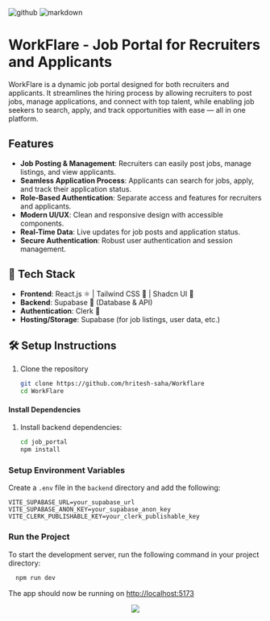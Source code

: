 ![github](https://img.shields.io/badge/GitHub-000000.svg?style=for-the-badge&logo=GitHub&logoColor=white)
![markdown](https://img.shields.io/badge/Markdown-000000.svg?style=for-the-badge&logo=Markdown&logoColor=white)

# WorkFlare - Job Portal for Recruiters and Applicants

WorkFlare is a dynamic job portal designed for both recruiters and applicants. It streamlines the hiring process by allowing recruiters to post jobs, manage applications, and connect with top talent, while enabling job seekers to search, apply, and track opportunities with ease — all in one platform.

## Features

- **Job Posting & Management**: Recruiters can easily post jobs, manage listings, and view applicants.
- **Seamless Application Process**: Applicants can search for jobs, apply, and track their application status.
- **Role-Based Authentication**: Separate access and features for recruiters and applicants.
- **Modern UI/UX**: Clean and responsive design with accessible components.
- **Real-Time Data**: Live updates for job posts and application status.
- **Secure Authentication**: Robust user authentication and session management.

## 🚀 Tech Stack

- **Frontend**: React.js ⚛️ | Tailwind CSS 💨 | Shadcn UI 🎨  
- **Backend**: Supabase 🧩 (Database & API)  
- **Authentication**: Clerk 🔐  
- **Hosting/Storage**: Supabase (for job listings, user data, etc.)

## 🛠️ Setup Instructions

1. Clone the repository  
   ```bash
   git clone https://github.com/hritesh-saha/Workflare
   cd WorkFlare
   ```
#### Install Dependencies

1. Install backend dependencies:

    ```bash
    cd job_portal
    npm install
    ```

### Setup Environment Variables

Create a `.env` file in the `backend` directory and add the following:

```env
VITE_SUPABASE_URL=your_supabase_url
VITE_SUPABASE_ANON_KEY=your_supabase_anon_key
VITE_CLERK_PUBLISHABLE_KEY=your_clerk_publishable_key
```

### Run the Project

To start the development server, run the following command in your project directory:

  ```bash
    npm run dev
  ```

The app should now be running on [http://localhost:5173](http://localhost:5173)

<p align="center"><a href="https://github.com/hritesh-saha/WorkFlare/blob/main/LICENSE"><img src="https://img.shields.io/static/v1.svg?style=for-the-badge&label=License&message=BSD-3-Clause&logoColor=d9e0ee&colorA=363a4f&colorB=b7bdf8"/></a></p>

